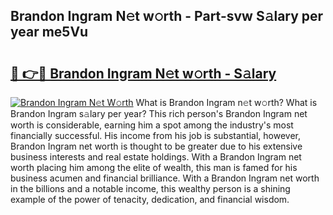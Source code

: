 ## Brandon Ingram N𝚎t w𝚘rth - Part-svw S𝚊lary per year me5Vu

# <h2><a href="http://gc28oj.nevu.top/?p=Brandon+Ingram">🔗 👉🔴 Brandon Ingram N𝚎t w𝚘rth - S𝚊lary</a></h2>

[![Brandon Ingram N𝚎t W𝚘rth](https://i.imgur.com/Oavwk0R.jpeg)](http://gc28oj.nevu.top/?p=Brandon+Ingram)
What is Brandon Ingram n𝚎t w𝚘rth? What is Brandon Ingram s𝚊lary per year?
This rich person's Brandon Ingram net worth is considerable, earning him a spot among the industry's most financially successful. His income from his job is substantial, however, Brandon Ingram net worth is thought to be greater due to his extensive business interests and real estate holdings. With a Brandon Ingram net worth placing him among the elite of wealth, this man is famed for his business acumen and financial brilliance. With a Brandon Ingram net worth in the billions and a notable income, this wealthy person is a shining example of the power of tenacity, dedication, and financial wisdom.
